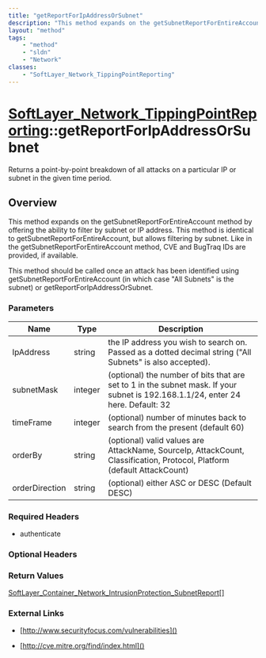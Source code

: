 ```yaml
---
title: "getReportForIpAddressOrSubnet"
description: "This method expands on the getSubnetReportForEntireAccount method by offering the ability to filter by subnet or IP addr... "
layout: "method"
tags:
    - "method"
    - "sldn"
    - "Network"
classes:
    - "SoftLayer_Network_TippingPointReporting"
---
```

# [SoftLayer_Network_TippingPointReporting](/reference/services/SoftLayer_Network_TippingPointReporting)::getReportForIpAddressOrSubnet

Returns a point-by-point breakdown of all attacks on a particular IP or subnet in the given time period.


## Overview 
This method expands on the getSubnetReportForEntireAccount method by offering the ability to filter by subnet or IP address. This method is identical to getSubnetReportForEntireAccount, but allows filtering by subnet.  Like in the getSubnetReportForEntireAccount method, CVE and BugTraq IDs are provided, if available. 

This method should be called once an attack has been identified using getSubnetReportForEntireAccount (in which case "All Subnets" is the subnet) or getReportForIpAddressOrSubnet. 

### Parameters 
|Name | Type | Description |
| --- | --- | --- |
|IpAddress| string| the IP address you wish to search on.  Passed as a dotted decimal string ("All Subnets" is also accepted).|
|subnetMask| integer| (optional) the number of bits that are set to 1 in the subnet mask.  If your subnet is 192.168.1.1/24, enter 24 here.  Default: 32|
|timeFrame| integer| (optional) number of minutes back to search from the present (default 60)|
|orderBy| string| (optional) valid values are AttackName, SourceIp, AttackCount, Classification, Protocol, Platform (default AttackCount)|
|orderDirection| string| (optional) either ASC or DESC (Default DESC)|


### Required Headers
* authenticate

### Optional Headers

### Return Values
<a href='/reference/datatypes/SoftLayer_Container_Network_IntrusionProtection_SubnetReport'>SoftLayer_Container_Network_IntrusionProtection_SubnetReport[] </a>

### External Links


* [http://www.securityfocus.com/vulnerabilities]()


* [http://cve.mitre.org/find/index.html]()


